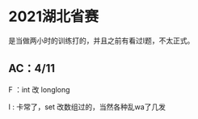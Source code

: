# 2021湖北省赛

是当做两小时的训练打的，并且之前有看过I题，不太正式。

## AC：4/11





F ：int 改 longlong

I : 卡常了，set 改数组过的，当然各种乱wa了几发



